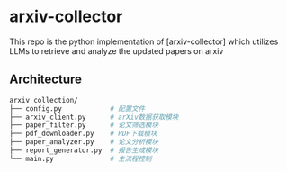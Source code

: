 # arxiv-collector

This repo is the python implementation of [arxiv-collector] which utilizes LLMs to retrieve and analyze the updated papers on arxiv


## Architecture

```bash
arxiv_collection/
├── config.py            # 配置文件
├── arxiv_client.py      # arXiv数据获取模块
├── paper_filter.py      # 论文筛选模块
├── pdf_downloader.py    # PDF下载模块
├── paper_analyzer.py    # 论文分析模块
├── report_generator.py  # 报告生成模块
└── main.py              # 主流程控制
```